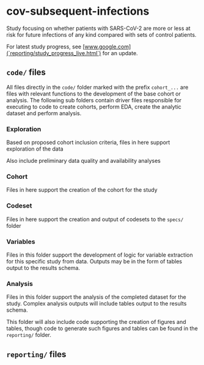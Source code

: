 # cov-subsequent-infections
Study focusing on whether patients with SARS-CoV-2 are more or less at risk for future infections of any kind compared with sets of control patients.

For latest study progress, see [www.google.com](`reporting/study_progress_live.html`) for an update.

## `code/` files 

All files directly in the `code/` folder marked with the prefix `cohort_...` are files with relevant functions to the development of the base cohort or analysis. The following sub folders contain driver files responsible for executing to code to create cohorts, perform EDA, create the analytic dataset and perform analysis.

### Exploration

Based on proposed cohort inclusion criteria, files in here support exploration of the data

Also include preliminary data quality and availability analyses


### Cohort

Files in here support the creation of the cohort for the study

### Codeset

Files in here support the creation and output of codesets to the `specs/` folder


### Variables

Files in this folder support the development of logic for variable extraction for this specific study from data.
Outputs may be in the form of tables output to the results schema.


### Analysis

Files in this folder support the analysis of the completed dataset for the study.
Complex analysis outputs will include tables output to the results schema.

This folder will also include code supporting the creation of figures and tables, though code to generate such figures and tables can be found in the `reporting/` folder.

## `reporting/` files



